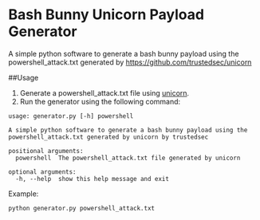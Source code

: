 # Bash Bunny Unicorn Payload Generator
A simple python software to generate a bash bunny payload using the powershell_attack.txt generated by https://github.com/trustedsec/unicorn

##Usage
1. Generate a powershell_attack.txt file using [unicorn](https://github.com/trustedsec/unicorn).
2. Run the generator using the following command:
```
usage: generator.py [-h] powershell

A simple python software to generate a bash bunny payload using the
powershell_attack.txt generated by unicorn by trustedsec

positional arguments:
  powershell  The powershell_attack.txt file generated by unicorn

optional arguments:
  -h, --help  show this help message and exit
```

Example:
```
python generator.py powershell_attack.txt
```
